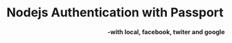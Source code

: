 <h1>Nodejs Authentication with Passport</h1>
<h4 style="text-align: right">-with local, facebook, twiter and google</h4>